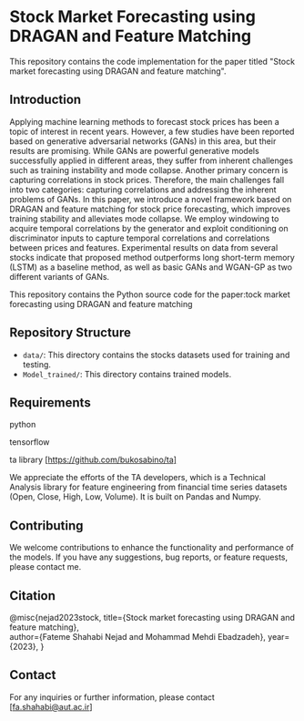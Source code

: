 # Stock Market Forecasting using DRAGAN and Feature Matching

This repository contains the code implementation for the paper titled "Stock market forecasting using DRAGAN and feature matching". 

## Introduction

Applying machine learning methods to forecast stock prices has been a topic of interest in recent years. However, a few studies have been reported based on generative adversarial networks (GANs) in this area, but their results are promising. While GANs are powerful generative models successfully applied in different areas, they suffer from inherent challenges such as training instability and mode collapse. Another primary concern is capturing correlations in stock prices. Therefore, the main challenges fall into two categories: capturing correlations and addressing the inherent problems of GANs. In this paper, we introduce a novel framework based on DRAGAN  and feature matching for stock price forecasting, which improves training stability and alleviates mode collapse. We employ windowing to acquire temporal correlations by the generator and exploit conditioning on discriminator inputs to capture temporal correlations and correlations between prices and features. Experimental results on data from several stocks indicate that proposed method outperforms long short-term memory (LSTM) as a baseline method, as well as basic GANs and WGAN-GP  as two different variants of GANs. 

This repository contains the Python source code for the paper:tock market forecasting using DRAGAN and feature matching


## Repository Structure

- `data/`: This directory contains the stocks datasets used for training and testing.
- `Model_trained/`: This directory contains trained models.

## Requirements

python 

tensorflow

ta library [https://github.com/bukosabino/ta]

We appreciate the efforts of the TA developers, which is a Technical Analysis library for feature engineering from financial time series datasets (Open, Close, High, Low, Volume). It is built on Pandas and Numpy.

## Contributing

We welcome contributions to enhance the functionality and performance of the models. If you have any suggestions, bug reports, or feature requests, please contact me.

## Citation
@misc{nejad2023stock,
      title={Stock market forecasting using DRAGAN and feature matching},       
      author={Fateme Shahabi Nejad and Mohammad Mehdi   Ebadzadeh},
      year={2023},
     }

## Contact
        
For any inquiries or further information, please contact [fa.shahabi@aut.ac.ir]
